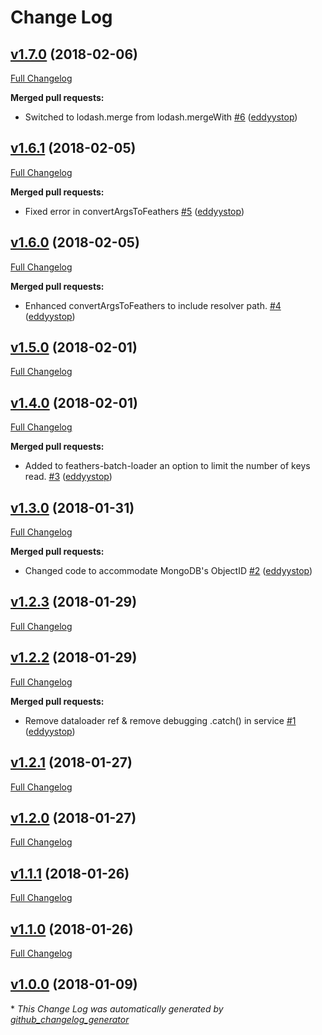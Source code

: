# Change Log

## [v1.7.0](https://github.com/feathers-plus/graphql/tree/v1.7.0) (2018-02-06)
[Full Changelog](https://github.com/feathers-plus/graphql/compare/v1.6.1...v1.7.0)

**Merged pull requests:**

- Switched to lodash.merge from lodash.mergeWith [\#6](https://github.com/feathers-plus/graphql/pull/6) ([eddyystop](https://github.com/eddyystop))

## [v1.6.1](https://github.com/feathers-plus/graphql/tree/v1.6.1) (2018-02-05)
[Full Changelog](https://github.com/feathers-plus/graphql/compare/v1.6.0...v1.6.1)

**Merged pull requests:**

- Fixed error in convertArgsToFeathers [\#5](https://github.com/feathers-plus/graphql/pull/5) ([eddyystop](https://github.com/eddyystop))

## [v1.6.0](https://github.com/feathers-plus/graphql/tree/v1.6.0) (2018-02-05)
[Full Changelog](https://github.com/feathers-plus/graphql/compare/v1.5.0...v1.6.0)

**Merged pull requests:**

- Enhanced convertArgsToFeathers to include resolver path. [\#4](https://github.com/feathers-plus/graphql/pull/4) ([eddyystop](https://github.com/eddyystop))

## [v1.5.0](https://github.com/feathers-plus/graphql/tree/v1.5.0) (2018-02-01)
[Full Changelog](https://github.com/feathers-plus/graphql/compare/v1.4.0...v1.5.0)

## [v1.4.0](https://github.com/feathers-plus/graphql/tree/v1.4.0) (2018-02-01)
[Full Changelog](https://github.com/feathers-plus/graphql/compare/v1.3.0...v1.4.0)

**Merged pull requests:**

- Added to feathers-batch-loader an option to limit the number of keys read. [\#3](https://github.com/feathers-plus/graphql/pull/3) ([eddyystop](https://github.com/eddyystop))

## [v1.3.0](https://github.com/feathers-plus/graphql/tree/v1.3.0) (2018-01-31)
[Full Changelog](https://github.com/feathers-plus/graphql/compare/v1.2.3...v1.3.0)

**Merged pull requests:**

- Changed code to accommodate MongoDB's ObjectID [\#2](https://github.com/feathers-plus/graphql/pull/2) ([eddyystop](https://github.com/eddyystop))

## [v1.2.3](https://github.com/feathers-plus/graphql/tree/v1.2.3) (2018-01-29)
[Full Changelog](https://github.com/feathers-plus/graphql/compare/v1.2.2...v1.2.3)

## [v1.2.2](https://github.com/feathers-plus/graphql/tree/v1.2.2) (2018-01-29)
[Full Changelog](https://github.com/feathers-plus/graphql/compare/v1.2.1...v1.2.2)

**Merged pull requests:**

- Remove dataloader ref & remove debugging .catch\(\) in service [\#1](https://github.com/feathers-plus/graphql/pull/1) ([eddyystop](https://github.com/eddyystop))

## [v1.2.1](https://github.com/feathers-plus/graphql/tree/v1.2.1) (2018-01-27)
[Full Changelog](https://github.com/feathers-plus/graphql/compare/v1.2.0...v1.2.1)

## [v1.2.0](https://github.com/feathers-plus/graphql/tree/v1.2.0) (2018-01-27)
[Full Changelog](https://github.com/feathers-plus/graphql/compare/v1.1.1...v1.2.0)

## [v1.1.1](https://github.com/feathers-plus/graphql/tree/v1.1.1) (2018-01-26)
[Full Changelog](https://github.com/feathers-plus/graphql/compare/v1.1.0...v1.1.1)

## [v1.1.0](https://github.com/feathers-plus/graphql/tree/v1.1.0) (2018-01-26)
[Full Changelog](https://github.com/feathers-plus/graphql/compare/v1.0.0...v1.1.0)

## [v1.0.0](https://github.com/feathers-plus/graphql/tree/v1.0.0) (2018-01-09)


\* *This Change Log was automatically generated by [github_changelog_generator](https://github.com/skywinder/Github-Changelog-Generator)*